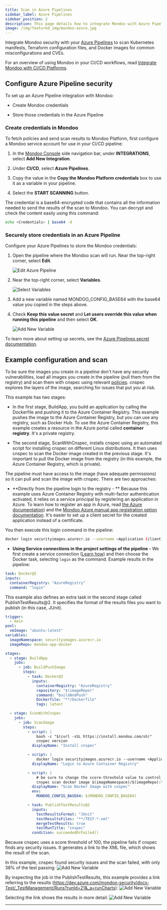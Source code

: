 ```yaml
---
title: Scan in Azure Pipelines
sidebar_label: Azure Pipelines
sidebar_position: 2
description: This page details how to integrate Mondoo with Azure Pipelines.
image: /img/featured_img/mondoo-azure.jpg
---
```


Integrate Mondoo security with your [Azure Pipelines](https://azure.microsoft.com/en-us/services/devops/pipelines/) to scan Kubernetes manifests, Terraform configuration files, and Docker images for common misconfigurations and CVEs.

For an overview of using Mondoo in your CI/CD workflows, read [Integrate Mondoo with CI/CD Platforms](/platform/infra/supply/cicd/overview/).

## Configure Azure Pipeline security

To set up an Azure Pipeline integration with Mondoo:

- Create Mondoo credentials

- Store those credentials in the Azure Pipeline

### Create credentials in Mondoo

To fetch policies and send scan results to Mondoo Platform, first configure a Mondoo service account for use in your CI/CD pipeline:

1. In the [Mondoo Console](https://console.mondoo.com) side navigation bar, under **INTEGRATIONS**, select **Add New Integration**.

2. Under **CI/CD**, select **Azure Pipelines**.

3. Copy the value in the **Copy the Mondoo Platform credentials** box to use it as a variable in your pipeline.

4. Select the **START SCANNING** button.

The credential is a base64-encrypted code that contains all the information needed to send the results of the scan to Mondoo. You can decrypt and check the content easily using this command:

```bash
echo <Credentials> | base64 -d
```

### Securely store credentials in an Azure Pipeline

Configure your Azure Pipelines to store the Mondoo credentials:

1. Open the pipeline where the Mondoo scan will run. Near the top-right corner, select **Edit**.

   ![Edit Azure Pipeline](/img/platform/infra/supply/azure/azure_pipeline_view-2.png)

2. Near the top-right corner, select **Variables**.

   ![Select Variables](/img/platform/infra/supply/azure/azure_edit_view-2.png)

3. Add a new variable named MONDOO_CONFIG_BASE64 with the base64 value you copied in the steps above.

4. Check **Keep this value secret** and **Let users override this value when running this pipeline** and then select **OK**.

   ![Add New Variable](/img/platform/infra/supply/azure/azure_add_new_variable-2.png)

To learn more about setting up secrets, see the [Azure Pipelines secret documentation](https://learn.microsoft.com/en-us/azure/devops/pipelines/process/variables?view=azure-devops&tabs=yaml%2Cbatch#secret-variables).

## Example configuration and scan

To be sure the images you create in a pipeline don't have any security vulnerabilities, load all images you create in the pipeline (pull them from the registry) and scan them with cnspec using relevant [policies](/platform/security/posture/policies/). cnspec explores the layers of the image, searching for issues that put you at risk.

This example has two stages:

- In the first stage, BuildApp, you build an application by calling the Dockerfile and pushing it to the Azure Container Registry. This example pushes the image to the Azure Container Registry, but you can use any registry, such as Docker Hub. To use the Azure Container Registry, this example creates a resource in the Azure portal called **container registry**. It's a private registry.

- The second stage, ScanWithCnspec, installs cnspec using an automated script for installing cnspec on different Linux distributions. It then uses cnspec to scan the Docker image created in the previous stage. It's important to pull the Docker image from the registry (in this example, the Azure Container Registry, which is private).

The pipeline must have access to the image (have adequate permissions) so it can pull and scan the image with cnspec. There are two approaches:

- **Directly from the pipeline login to the registry - ** Because this example uses Azure Container Registry with multi-factor authentication activated, it relies on a service principal by registering an application in Azure. To learn how to register an app in Azure, read [the Azure documentation](https://learn.microsoft.com/en-us/azure/container-registry/container-registry-auth-service-principal#authenticate-with-the-service-principal)) and the [Mondoo Azure manual app registration option documentation](/platform/infra/cloud/azure/azure-integration-scan-subscription/). It's easier to set up a client secret for the created application instead of a certificate.

You then execute this login command in the pipeline:

```bash
docker login securityimages.azurecr.io --username <Application (client) ID> --password <Client Secret>
```

- **Using Service connections in the project settings of the pipeline -** We first create a service connection ([Learn how](https://learn.microsoft.com/en-us/azure/devops/pipelines/library/service-endpoints?view=azure-devops&tabs=yaml)) and then choose the Docker task, selecting `login` as the command. Example results in the pipeline:

```yml title="logging using service connection"
task: Docker@2
inputs:
  containerRegistry: "AzureRegistry"
  command: "login"
```

This example also defines an extra task in the second stage called PublishTestResults@2. It specifies the format of the results files you want to publish (in this case, JUnit).

```yml title="azure-pipelines.yml"
trigger:
  - main
pool:
  vmImage: "ubuntu-latest"
variables:
  imageNamespace: securityimages.azurecr.io
  imageRepo: mondoo-app-docker

stages:
  - stage: BuildApp
    jobs:
      - job: BuildPushImage
        steps:
          - task: Docker@2
            inputs:
              containerRegistry: "AzureRegistry"
              repository: "$(imageRepo)"
              command: "buildAndPush"
              Dockerfile: "**/Dockerfile"
              tags: latest

  - stage: ScanWithCnspec
    jobs:
      - job: ScanImage
        steps:
          - script: |
              bash -c "$(curl -sSL https://install.mondoo.com/sh)"
              cnspec version
            displayName: "Install cnspec"

          - script: |
              docker login securityimages.azurecr.io --username <Application (client) ID> --password <Client Secret>
            displayName: "Login to Azure Container Registry"

          - script: |
              # be sure to change the score-threshold value to control the minimum accepted asset score before CI jobs fail
              cnspec scan docker image $(imageNamespace)/$(imageRepo):latest --score-threshold 100 --output junit > TEST-cnspec.xml
            displayName: "Scan Docker Image with cnspec"
            env:
              MONDOO_CONFIG_BASE64: $(MONDOO_CONFIG_BASE64)

          - task: PublishTestResults@2
            inputs:
              testResultsFormat: "JUnit"
              testResultsFiles: "**/TEST-*.xml"
              mergeTestResults: true
              testRunTitle: "cnspec"
            condition: succeededOrFailed()
```

Because cnspec uses a score threshold of 100, the pipeline fails if cnspec finds any security issues. It generates a link to the XML file, which shows the result of the scan.

In this example, cnspec found security issues and the scan failed, with only 38% of the test passing:
![Add New Variable](/img/platform/infra/supply/azure/pipeline-failed.png)

By inspecting the job in the PublishTestResults, this example provides a link referring to the results (https://dev.azure.com/mondoo-security/docs-Test/_TestManagement/Runs?runId=21&_a=runCharts):
![Add New Variable](/img/platform/infra/supply/azure/pipeline-publish-task.png)

Selecting the link shows the results in more detail:
![Add New Variable](/img/platform/infra/supply/azure/test-results-pipeline.png)

---
